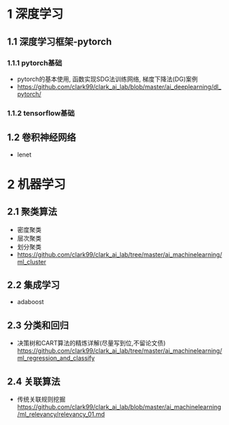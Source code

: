 # 1 深度学习
## 1.1 深度学习框架-pytorch
### 1.1.1 pytorch基础
- pytorch的基本使用, 函数实现SDG法训练网络, 梯度下降法(DG)案例
- https://github.com/clark99/clark_ai_lab/blob/master/ai_deeplearning/dl_pytorch/
  
### 1.1.2 tensorflow基础
## 1.2 卷积神经网络
- lenet

# 2 机器学习
## 2.1 聚类算法
- 密度聚类
- 层次聚类
- 划分聚类
- https://github.com/clark99/clark_ai_lab/tree/master/ai_machinelearning/ml_cluster

## 2.2 集成学习
- adaboost
  
## 2.3 分类和回归
- 决策树和CART算法的精炼详解(尽量写到位,不留论文债)
https://github.com/clark99/clark_ai_lab/tree/master/ai_machinelearning/ml_regression_and_classify

## 2.4 关联算法
- 传统关联规则挖掘
https://github.com/clark99/clark_ai_lab/blob/master/ai_machinelearning/ml_relevancy/relevancy_01.md




